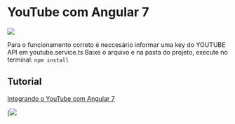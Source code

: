 # YouTube com Angular 7

![](https://cdn-images-1.medium.com/max/880/0*1Ufdwnk7Pu9pHegK)


Para o funcionamento correto é neccesário informar uma key do YOUTUBE API em youtube.service.ts
Baixe o arquivo e na pasta do projeto, execute no terminal:
`npm install`



## Tutorial

[Integrando o YouTube com Angular 7]( https://medium.com/@kheronn.machado/youtube-angular-br-b61eb45bb4a9)

[![](https://cdn-images-1.medium.com/max/800/0*pPLnPEfVibjap806)
